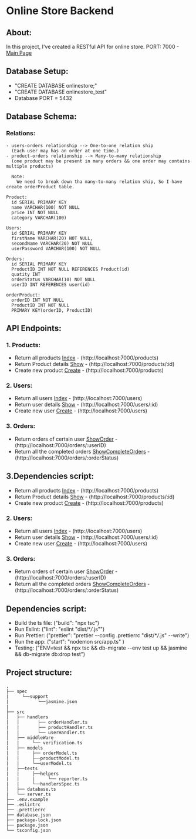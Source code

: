 # Online Store Backend

## About:

In this project, I've created a RESTful API for online store.
PORT: 7000 - [Main Page](http://localhost:7000)

## Database Setup:

- "CREATE DATABASE onlinestore;"
- "CREATE DATABASE onlinestore_test"
- Database PORT = 5432

## Database Schema:

### Relations:

    - users-orders relationship --> One-to-one relation ship
      (Each user may has an order at one time.)
    - product-orders relationship --> Many-to-many relationship
      (one product may be present in many orders && one order may contains multiple products)

      Note:
        We need to break down tha many-to-many relation ship, So I have create orderProduct table.

    Product:
      id SERIAL PRIMARY KEY
      name VARCHAR(100) NOT NULL
      price INT NOT NULL
      category VARCHAR(100)

    Users:
      id SERIAL PRIMARY KEY
      firstName VARCHAR(20) NOT NULL,
      secondName VARCHAR(20) NOT NULL
      userPassword VARCHAR(100) NOT NULL

    Orders:
      id SERIAL PRIMARY KEY
      ProductID INT NOT NULL REFERENCES Product(id)
      quatity INT
      orderStatus VARCHAR(10) NOT NULL
      userID INT REFERENCES user(id)

    orderProduct:
      orderID INT NOT NULL
      ProductID INT NOT NULL
      PRIMARY KEY(orderID, ProductID)

## API Endpoints:

### 1. Products:

- Return all products [Index](http://localhost:7000/products) - (http://localhost:7000/products)
- Return Product details [Show](http://localhost:7000/products/:id) - (http://localhost:7000/products/:id)
- Create new product [Create](http://localhost:7000/products) - (http://localhost:7000/products)

### 2. Users:

- Return all users [Index](http://localhost:7000/users) - (http://localhost:7000/users)
- Return user details [Show](http://localhost:7000/users/:id) - (http://localhost:7000/users/:id)
- Create new user [Create](http://localhost:7000/users) - (http://localhost:7000/users)

### 3. Orders:

- Return orders of certain user [ShowOrder](http://localhost:7000/orders/:userID) - (http://localhost:7000/orders/:userID)
- Return all the completed orders [ShowCompleteOrders](http://localhost:7000/orders/:orderStatus) - (http://localhost:7000/orders/:orderStatus)

## 3.Dependencies script:

- Return all products [Index](http://localhost:7000/products) - (http://localhost:7000/products)
- Return Product details [Show](http://localhost:7000/products/:id) - (http://localhost:7000/products/:id)
- Create new product [Create](http://localhost:7000/products) - (http://localhost:7000/products)

### 2. Users:

- Return all users [Index](http://localhost:7000/users) - (http://localhost:7000/users)
- Return user details [Show](http://localhost:7000/users/:id) - (http://localhost:7000/users/:id)
- Create new user [Create](http://localhost:7000/users) - (http://localhost:7000/users)

### 3. Orders:

- Return orders of certain user [ShowOrder](http://localhost:7000/orders/:userID) - (http://localhost:7000/orders/:userID)
- Return all the completed orders [ShowCompleteOrders](http://localhost:7000/orders/:orderStatus) - (http://localhost:7000/orders/:orderStatus)

## Dependencies script:

- Build the ts file: ("build": "npx tsc")
- Run Eslint: ("lint": "eslint \"dist/\*_/_.js\"")
- Run Prettier: ("prettier": "prettier --config .prettierrc \"dist/\*_/_.js\" --write")
- Run the app: ("start": "nodemon src/app.ts" )
- Testing: ("ENV=test && npx tsc && db-migrate --env test up && jasmine && db-migrate db:drop test")

## Project structure:

    .
    ├── spec
    |     └──support
    |           └──jasmine.json
    |
    ├── src
    │   ├── handlers
    |   |       ├── orderHandler.ts
    |   |       ├── productHandler.ts
    |   |       └── userHandler.ts
    │   ├── middleWare
    |   |     └── verification.ts
    |   ├── models
    |   |     ├── orderModel.ts
    |   |     ├──productModel.ts
    |   |     └──userModel.ts
    |   ├──tests
    |   |     ├──helpers
    |   |     |     └── reporter.ts
    |   |     └──handlersSpec.ts
    │   ├── database.ts
    |   └── server.ts
    ├── .env.example
    ├── .eslintrc
    ├── .prettierrc
    ├── database.json
    ├── package-lock.json
    ├── package.json
    └── tsconfig.json
